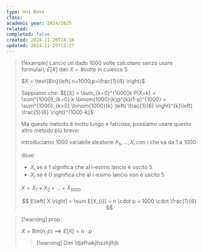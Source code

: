 ```yaml
---
type: Uni Note
class: 
academic year: 2024/2025
related: 
completed: false
created: 2024-11-20T14:18
updated: 2024-11-25T15:17
---
```

>[!example] Lancio un dado 1000 volte calcolano senza usare formulari, $E[X]$ dati $X = \#\text{volte in cuiesce 5}$
>
>$X = \text{Bin}\left( n=1000,p=\frac{1}{6}  \right)$
>
>Sappiamo che: $E[X] = \sum_{k=0}^{1000}k P(X=k) = \sum^{1000}_{k=0} k \binom{1000}{k}p^{k}(1-p)^{1000} = \sum^{1000}_{k=0} \binom{1000}{k} \left( \frac{1}{6} \right)^{k}\left( \frac{5}{6} \right)^{1000-k}$
>
>Ma questo metodo è molto lungo e faticosa, possiamo usare questo altro metodo più breve:
>
>introduciamo 1000 variabile aleatorie $X_{1}, \dots, X_{i}$ con $i$ che va da 1 a 1000
>
>dove: 
>- $X_{i}$ se è 1 significa che al i-esimo lancio è uscito 5
>- $X_{i}$ se è 0 significa che al i-esimo lancio non è uscito 5
>
>$X = X_{1} + X_{2} + \dots + X_{1000}$
>
>$$
>E\left[  X \right] = \sum E[X_{i}] = n \cdot p = 1000 \cdot  \frac{1}{6}
>$$

>[!warning] prop
>
>$X = \text{Bin}(n,p) \implies E[X] = n\cdot p$
>
>>[!warning] Dim
>>ldjafhakjlhszkjlhjk
>>
>>



